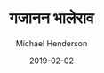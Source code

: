 ---
author: "Michael Henderson"
date: 2019-02-02
linktitle: Awesomeness
next: /tutorials/github-pages-blog
prev: /tutorials/automated-deployments
title: गजानन भालेराव
weight: 10
authorAvatar: hugo-logo.png
image: img/IMG_20190206_122800.jpg
---